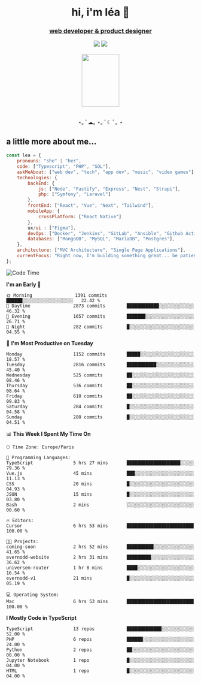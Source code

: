 <h1 align="center">hi, i'm léa 🌙</h1>
<h3 align="center"><ins>web developer & product designer</ins></h3>  
<div align="center">
  <a href="https://www.linkedin.com/in/lea-reiter22/"><img src="https://img.shields.io/badge/LinkedIn-0077B5?style=for-the-badge&logo=linkedin&logoColor=white"/></a>
  <a href="mailto:lea.reiter@outlook.fr"><img src="https://img.shields.io/badge/Contact-2A2A2A?style=for-the-badge&logo=minutemailer&logoColor=white"/></a>
</div>
<br>
  <div align="center">  <img src="https://github.com/xmnchild/xmnchild/blob/main/1702415560_StardewValleyHappyGreyCat.png" height="140" width="100"/>
</div>
<br>
  <p align="center">
                 ⋆｡ ﾟ☁︎｡ ⋆｡ ﾟ☾ ﾟ｡ ⋆
  </p>
  <h2>a little more about me...</h2>
  
```js
const lea = {
    pronouns: "she" | "her",
    code: ["Typescript", "PHP", "SQL"],
    askMeAbout: ["web dev", "tech", "app dev", "music", "video games"],
    technologies: {
        backEnd: {
            js: ["Node", "Fastify", "Express", "Nest", "Strapi"],
            php: ["Symfony", "Laravel"]
        },
        frontEnd: ["React", "Vue", "Next", "Tailwind"],
        mobileApp: {
            crossPlatform: ["React Native"]
        },
        ux/ui : ["Figma"],
        devOps: ["Docker", "Jenkins", "GitLab", "Ansible", "Github Actions"],
        databases: ["MongoDB", "MySQL", "MariaDB", "Postgres"],
    },
    architecture: ["MVC Architecture", "Single Page Applications"],
    currentFocus: "Right now, I'm building something great... be patient.",
};
```
<!--START_SECTION:waka-->
![Code Time](http://img.shields.io/badge/Code%20Time-479%20hrs%2028%20mins-blue)

**I'm an Early 🐤** 

```text
🌞 Morning                1391 commits        ██████░░░░░░░░░░░░░░░░░░░   22.42 % 
🌆 Daytime                2873 commits        ████████████░░░░░░░░░░░░░   46.32 % 
🌃 Evening                1657 commits        ███████░░░░░░░░░░░░░░░░░░   26.71 % 
🌙 Night                  282 commits         █░░░░░░░░░░░░░░░░░░░░░░░░   04.55 % 
```
📅 **I'm Most Productive on Tuesday** 

```text
Monday                   1152 commits        █████░░░░░░░░░░░░░░░░░░░░   18.57 % 
Tuesday                  2816 commits        ███████████░░░░░░░░░░░░░░   45.40 % 
Wednesday                525 commits         ██░░░░░░░░░░░░░░░░░░░░░░░   08.46 % 
Thursday                 536 commits         ██░░░░░░░░░░░░░░░░░░░░░░░   08.64 % 
Friday                   610 commits         ██░░░░░░░░░░░░░░░░░░░░░░░   09.83 % 
Saturday                 284 commits         █░░░░░░░░░░░░░░░░░░░░░░░░   04.58 % 
Sunday                   280 commits         █░░░░░░░░░░░░░░░░░░░░░░░░   04.51 % 
```


📊 **This Week I Spent My Time On** 

```text
🕑︎ Time Zone: Europe/Paris

💬 Programming Languages: 
TypeScript               5 hrs 27 mins       ████████████████████░░░░░   79.36 % 
Vue.js                   45 mins             ███░░░░░░░░░░░░░░░░░░░░░░   11.13 % 
CSS                      20 mins             █░░░░░░░░░░░░░░░░░░░░░░░░   04.93 % 
JSON                     15 mins             █░░░░░░░░░░░░░░░░░░░░░░░░   03.80 % 
Bash                     2 mins              ░░░░░░░░░░░░░░░░░░░░░░░░░   00.60 % 

🔥 Editors: 
Cursor                   6 hrs 53 mins       █████████████████████████   100.00 % 

🐱‍💻 Projects: 
coming-soon              2 hrs 52 mins       ██████████░░░░░░░░░░░░░░░   41.65 % 
evernodd-website         2 hrs 31 mins       █████████░░░░░░░░░░░░░░░░   36.62 % 
universem-router         1 hr 8 mins         ████░░░░░░░░░░░░░░░░░░░░░   16.54 % 
evernodd-v1              21 mins             █░░░░░░░░░░░░░░░░░░░░░░░░   05.19 % 

💻 Operating System: 
Mac                      6 hrs 53 mins       █████████████████████████   100.00 % 
```

**I Mostly Code in TypeScript** 

```text
TypeScript               13 repos            █████████████░░░░░░░░░░░░   52.00 % 
PHP                      6 repos             ██████░░░░░░░░░░░░░░░░░░░   24.00 % 
Python                   2 repos             ██░░░░░░░░░░░░░░░░░░░░░░░   08.00 % 
Jupyter Notebook         1 repo              █░░░░░░░░░░░░░░░░░░░░░░░░   04.00 % 
HTML                     1 repo              █░░░░░░░░░░░░░░░░░░░░░░░░   04.00 % 
```




<!--END_SECTION:waka-->

